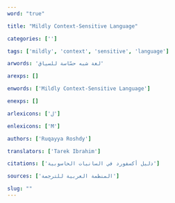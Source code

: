 ```yaml
---
word: "true"

title: "Mildly Context-Sensitive Language"

categories: ['']

tags: ['mildly', 'context', 'sensitive', 'language']

arwords: 'لغة شبه حسّاسة للسياق'

arexps: []

enwords: ['Mildly Context-Sensitive Language']

enexps: []

arlexicons: ['ل']

enlexicons: ['M']

authors: ['Ruqayya Roshdy']

translators: ['Tarek Ibrahim']

citations: ['دليل أكسفورد في السانيات الحاسوبية']

sources: ['المنظمة العربية للترجمة']

slug: ""
---
```

